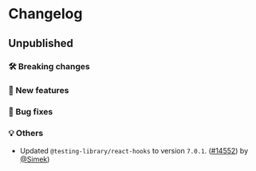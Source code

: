 # Changelog

## Unpublished

### 🛠 Breaking changes

### 🎉 New features

### 🐛 Bug fixes

### 💡 Others

- Updated `@testing-library/react-hooks` to version `7.0.1`. ([#14552](https://github.com/expo/expo/pull/14552)) by [@Simek](https://github.com/Simek))
